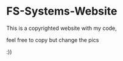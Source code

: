 # FS-Systems-Website

This is a copyrighted website with my code,

feel free to copy but change the pics


:))
